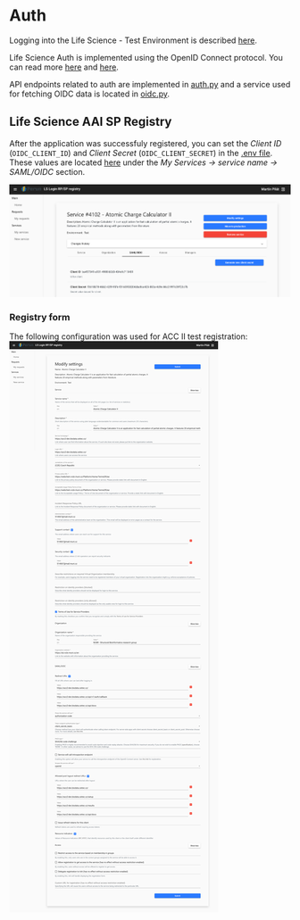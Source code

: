 # Auth

Logging into the Life Science - Test Environment is described [here](./test-login.md). 

Life Science Auth is implemented using the OpenID Connect protocol. You can read more [here](https://docs.google.com/document/d/17pNXM_psYOP5rWF302ObAJACsfYnEWhjvxAHzcjvfIE/edit?tab=t.0#heading=h.suudoy1bqtvm) and [here](https://lifescience-ri.eu/ls-login/documentation/service-provider-documentation/service-provider-documentation.html). 

API endpoints related to auth are implemented in [auth.py](../../../src/backend/app/api/v1/routes/auth.py) and a service used for fetching OIDC data is located in [oidc.py](../../../src/backend/app/services/oidc.py).

## Life Science AAI SP Registry
After the application was successfuly registered, you can set the  *Client ID* (`OIDC_CLIENT_ID`) and *Client Secret* (`OIDC_CLIENT_SECRET`) in the [.env file](../../../src/backend/app/.env). These values are located [here](https://services.aai.lifescience-ri.eu/spreg/auth) under the *My Services -> service name -> SAML/OIDC* section.

![client id and secret](./images/id-secret.png)

### Registry form
The following configuration was used for ACC II test registration:
![service registration form](./images/service-registration.png)
